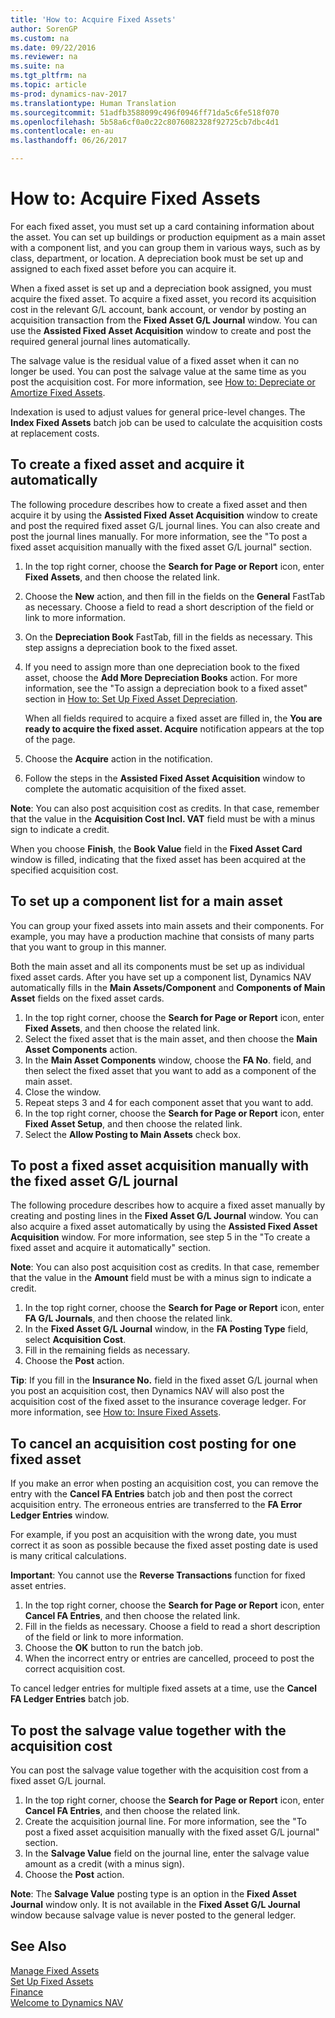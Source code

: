 ```yaml
---
title: 'How to: Acquire Fixed Assets'
author: SorenGP
ms.custom: na
ms.date: 09/22/2016
ms.reviewer: na
ms.suite: na
ms.tgt_pltfrm: na
ms.topic: article
ms-prod: dynamics-nav-2017
ms.translationtype: Human Translation
ms.sourcegitcommit: 51adfb3588099c496f0946ff71da5c6fe518f070
ms.openlocfilehash: 5b58a6cf0a0c22c8076082328f92725cb7dbc4d1
ms.contentlocale: en-au
ms.lasthandoff: 06/26/2017

---
```


# <a name="how-to-acquire-fixed-assets"></a>How to: Acquire Fixed Assets
For each fixed asset, you must set up a card containing information about the asset. You can set up buildings or production equipment as a main asset with a component list, and you can group them in various ways, such as by class, department, or location. A depreciation book must be set up and assigned to each fixed asset before you can acquire it.

When a fixed asset is set up and a depreciation book assigned, you must acquire the fixed asset. To acquire a fixed asset, you record its acquisition cost in the relevant G/L account, bank account, or vendor by posting an acquisition transaction from the **Fixed Asset G/L Journal** window. You can use the **Assisted Fixed Asset Acquisition** window to create and post the required general journal lines automatically.

The salvage value is the residual value of a fixed asset when it can no longer be used. You can post the salvage value at the same time as you post the acquisition cost. For more information, see [How to: Depreciate or Amortize Fixed Assets](fa-how-depreciate-amortize.md).

Indexation is used to adjust values for general price-level changes. The **Index Fixed Assets** batch job can be used to calculate the acquisition costs at replacement costs.

## <a name="to-create-a-fixed-asset-and-acquire-it-automatically"></a>To create a fixed asset and acquire it automatically
The following procedure describes how to create a fixed asset and then acquire it by using the **Assisted Fixed Asset Acquisition** window to create and post the required fixed asset G/L journal lines. You can also create and post the journal lines manually. For more information, see the "To post a fixed asset acquisition manually with the fixed asset G/L journal" section.

1. In the top right corner, choose the **Search for Page or Report** icon, enter **Fixed Assets**, and then choose the related link.  
2. Choose the **New** action, and then fill in the fields on the **General** FastTab as necessary. Choose a field to read a short description of the field or link to more information.
3. On the **Depreciation Book** FastTab, fill in the fields as necessary. This step assigns a depreciation book to the fixed asset.  
4. If you need to assign more than one depreciation book to the fixed asset, choose the **Add More Depreciation Books** action. For more information, see the "To assign a depreciation book to a fixed asset" section in [How to: Set Up Fixed Asset Depreciation](fa-how-setup-depreciation.md).

    When all fields required to acquire a fixed asset are filled in, the **You are ready to acquire the fixed asset. Acquire** notification appears at the top of the page.
5. Choose the **Acquire** action in the notification.
6. Follow the steps in the **Assisted Fixed Asset Acquisition** window to complete the automatic acquisition of the fixed asset.

**Note**: You can also post acquisition cost as credits. In that case, remember that the value in the **Acquisition Cost Incl. VAT** field must be with a minus sign to indicate a credit.

When you choose **Finish**, the **Book Value** field in the **Fixed Asset Card** window is filled, indicating that the fixed asset has been acquired at the specified acquisition cost.  

## <a name="to-set-up-a-component-list-for-a-main-asset"></a>To set up a component list for a main asset  
You can group your fixed assets into main assets and their components. For example, you may have a production machine that consists of many parts that you want to group in this manner.  

Both the main asset and all its components must be set up as individual fixed asset cards. After you have set up a component list, Dynamics NAV automatically fills in the **Main Assets/Component** and **Components of Main Asset** fields on the fixed asset cards.

1. In the top right corner, choose the **Search for Page or Report** icon, enter **Fixed Assets**, and then choose the related link.
2. Select the fixed asset that is the main asset, and then choose the **Main Asset Components** action.
3. In the **Main Asset Components** window, choose the **FA No**. field, and then select the fixed asset that you want to add as a component of the main asset.
4. Close the window.
5. Repeat steps 3 and 4 for each component asset that you want to add.
6. In the top right corner, choose the **Search for Page or Report** icon, enter **Fixed Asset Setup**, and then choose the related link.
7. Select the **Allow Posting to Main Assets** check box.

## <a name="to-post-a-fixed-asset-acquisition-manually-with-the-fixed-asset-gl-journal"></a>To post a fixed asset acquisition manually with the fixed asset G/L journal
The following procedure describes how to acquire a fixed asset manually by creating and posting lines in the **Fixed Asset G/L Journal** window. You can also acquire a fixed asset automatically by using the **Assisted Fixed Asset Acquisition** window. For more information, see step 5 in the "To create a fixed asset and acquire it automatically" section.

**Note**: You can also post acquisition cost as credits. In that case, remember that the value in the **Amount** field must be with a minus sign to indicate a credit.

1. In the top right corner, choose the **Search for Page or Report** icon, enter **FA G/L Journals**, and then choose the related link.
2. In the **Fixed Asset G/L Journal** window, in the **FA Posting Type** field, select **Acquisition Cost**.
3. Fill in the remaining fields as necessary.
4. Choose the **Post** action.  

**Tip**: If you fill in the **Insurance No.** field in the fixed asset G/L journal when you post an acquisition cost, then Dynamics NAV will also post the acquisition cost of the fixed asset to the insurance coverage ledger. For more information, see [How to: Insure Fixed Assets](fa-how-insure.md).

## <a name="to-cancel-an-acquisition-cost-posting-for-one-fixed-asset"></a>To cancel an acquisition cost posting for one fixed asset
If you make an error when posting an acquisition cost, you can remove the entry with the **Cancel FA Entries** batch job and then post the correct acquisition entry. The erroneous entries are transferred to the **FA Error Ledger Entries** window.

For example, if you post an acquisition with the wrong date, you must correct it as soon as possible because the fixed asset posting date is used is many critical calculations.

**Important**: You cannot use the **Reverse Transactions** function for fixed asset entries.

1. In the top right corner, choose the **Search for Page or Report** icon, enter **Cancel FA Entries**, and then choose the related link.
2. Fill in the fields as necessary. Choose a field to read a short description of the field or link to more information.
3. Choose the **OK** button to run the batch job.
4. When the incorrect entry or entries are cancelled, proceed to post the correct acquisition cost.

To cancel ledger entries for multiple fixed assets at a time, use the **Cancel FA Ledger Entries** batch job.

## <a name="to-post-the-salvage-value-together-with-the-acquisition-cost"></a>To post the salvage value together with the acquisition cost  
You can post the salvage value together with the acquisition cost from a fixed asset G/L journal.    

1. In the top right corner, choose the **Search for Page or Report** icon, enter **Cancel FA Entries**, and then choose the related link.
2. Create the acquisition journal line. For more information, see the "To post a fixed asset acquisition manually with the fixed asset G/L journal" section.
3. In the **Salvage Value** field on the journal line, enter the salvage value amount as a credit (with a minus sign).
4. Choose the **Post** action.

**Note**: The **Salvage Value** posting type is an option in the **Fixed Asset Journal** window only. It is not available in the **Fixed Asset G/L Journal** window because salvage value is never posted to the general ledger.

## <a name="see-also"></a>See Also
[Manage Fixed Assets](fa-manage.md)  
[Set Up Fixed Assets](fa-setup.md)  
[Finance](finance-setup.md)  
[Welcome to Dynamics NAV](across-get-started.md)

